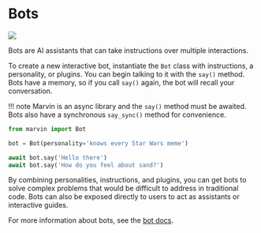 # Bots

![](../img/heroes/bot_star_wars_hero.png)

Bots are AI assistants that can take instructions over multiple interactions. 

To create a new interactive bot, instantiate the `Bot` class with instructions, a personality, or plugins. You can begin talking to it with the `say()` method. Bots have a memory, so if you call `say()` again, the bot will recall your conversation.

!!! note
    Marvin is an async library and the `say()` method must be awaited. Bots also have a synchronous `say_sync()` method for convenience.

```python
from marvin import Bot

bot = Bot(personality='knows every Star Wars meme')

await bot.say('Hello there')
await bot.say('How do you feel about sand?')
```


By combining personalities, instructions, and plugins, you can get bots to solve complex problems that would be difficult to address in traditional code. Bots can also be exposed directly to users to act as assistants or interactive guides.

For more information about bots, see the [bot docs](bots.md).